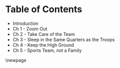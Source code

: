# Table of Contents

* Introduction
* Ch 1 - Zoom Out
* Ch 2 - Take Care of the Team
* Ch 3 - Sleep in the Same Quarters as the Troops
* Ch 4 - Keep the High Ground
* Ch 5 - Sports Team, not a Family

\newpage